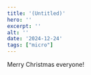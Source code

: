 ```yaml
---
title: '(Untitled)'
hero: ''
excerpt: ''
alt: ''
date: '2024-12-24'
tags: ["micro"]
---
```


Merry Christmas everyone!

